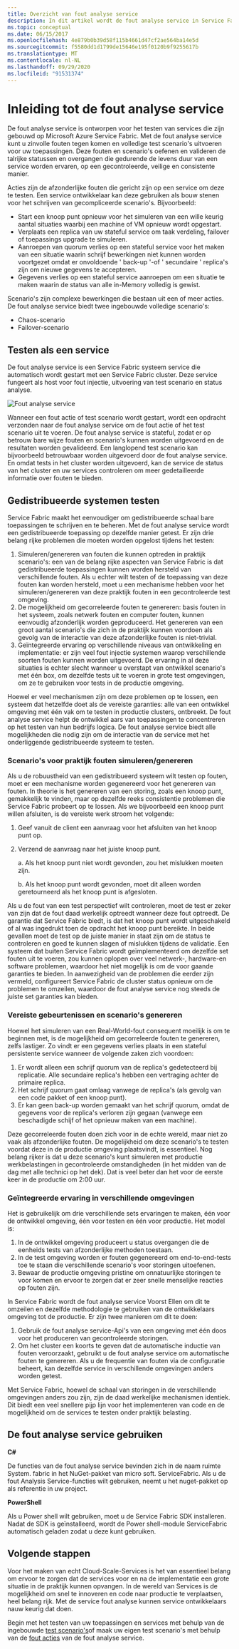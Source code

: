 ```yaml
---
title: Overzicht van fout analyse service
description: In dit artikel wordt de fout analyse service in Service Fabric beschreven om fouten te voor komen en test scenario's uit te voeren op basis van uw services.
ms.topic: conceptual
ms.date: 06/15/2017
ms.openlocfilehash: 4e879b0b39d58f115b4661d47cf2ae564ba14e5d
ms.sourcegitcommit: f5580dd1d1799de15646e195f0120b9f9255617b
ms.translationtype: MT
ms.contentlocale: nl-NL
ms.lasthandoff: 09/29/2020
ms.locfileid: "91531374"
---
```

# <a name="introduction-to-the-fault-analysis-service"></a>Inleiding tot de fout analyse service
De fout analyse service is ontworpen voor het testen van services die zijn gebouwd op Microsoft Azure Service Fabric. Met de fout analyse service kunt u zinvolle fouten tegen komen en volledige test scenario's uitvoeren voor uw toepassingen. Deze fouten en scenario's oefenen en valideren de talrijke statussen en overgangen die gedurende de levens duur van een service worden ervaren, op een gecontroleerde, veilige en consistente manier.

Acties zijn de afzonderlijke fouten die gericht zijn op een service om deze te testen. Een service ontwikkelaar kan deze gebruiken als bouw stenen voor het schrijven van gecompliceerde scenario's. Bijvoorbeeld:

* Start een knoop punt opnieuw voor het simuleren van een wille keurig aantal situaties waarbij een machine of VM opnieuw wordt opgestart.
* Verplaats een replica van uw stateful service om taak verdeling, failover of toepassings upgrade te simuleren.
* Aanroepen van quorum verlies op een stateful service voor het maken van een situatie waarin schrijf bewerkingen niet kunnen worden voortgezet omdat er onvoldoende ' back-up '-of ' secundaire ' replica's zijn om nieuwe gegevens te accepteren.
* Gegevens verlies op een stateful service aanroepen om een situatie te maken waarin de status van alle in-Memory volledig is gewist.

Scenario's zijn complexe bewerkingen die bestaan uit een of meer acties. De fout analyse service biedt twee ingebouwde volledige scenario's:

* Chaos-scenario
* Failover-scenario

## <a name="testing-as-a-service"></a>Testen als een service
De fout analyse service is een Service Fabric systeem service die automatisch wordt gestart met een Service Fabric cluster. Deze service fungeert als host voor fout injectie, uitvoering van test scenario en status analyse. 

![Fout analyse service][0]

Wanneer een fout actie of test scenario wordt gestart, wordt een opdracht verzonden naar de fout analyse service om de fout actie of het test scenario uit te voeren. De fout analyse service is stateful, zodat er op betrouw bare wijze fouten en scenario's kunnen worden uitgevoerd en de resultaten worden gevalideerd. Een langlopend test scenario kan bijvoorbeeld betrouwbaar worden uitgevoerd door de fout analyse service. En omdat tests in het cluster worden uitgevoerd, kan de service de status van het cluster en uw services controleren om meer gedetailleerde informatie over fouten te bieden.

## <a name="testing-distributed-systems"></a>Gedistribueerde systemen testen
Service Fabric maakt het eenvoudiger om gedistribueerde schaal bare toepassingen te schrijven en te beheren. Met de fout analyse service wordt een gedistribueerde toepassing op dezelfde manier getest. Er zijn drie belang rijke problemen die moeten worden opgelost tijdens het testen:

1. Simuleren/genereren van fouten die kunnen optreden in praktijk scenario's: een van de belang rijke aspecten van Service Fabric is dat gedistribueerde toepassingen kunnen worden hersteld van verschillende fouten. Als u echter wilt testen of de toepassing van deze fouten kan worden hersteld, moet u een mechanisme hebben voor het simuleren/genereren van deze praktijk fouten in een gecontroleerde test omgeving.
1. De mogelijkheid om gecorreleerde fouten te genereren: basis fouten in het systeem, zoals netwerk fouten en computer fouten, kunnen eenvoudig afzonderlijk worden geproduceerd. Het genereren van een groot aantal scenario's die zich in de praktijk kunnen voordoen als gevolg van de interactie van deze afzonderlijke fouten is niet-trivial.
1. Geïntegreerde ervaring op verschillende niveaus van ontwikkeling en implementatie: er zijn veel fout injectie systemen waarop verschillende soorten fouten kunnen worden uitgevoerd. De ervaring in al deze situaties is echter slecht wanneer u overstapt van ontwikkel scenario's met één box, om dezelfde tests uit te voeren in grote test omgevingen, om ze te gebruiken voor tests in de productie omgeving.

Hoewel er veel mechanismen zijn om deze problemen op te lossen, een systeem dat hetzelfde doet als de vereiste garanties: alle van een ontwikkel omgeving met één vak om te testen in productie clusters, ontbreekt. De fout analyse service helpt de ontwikkel aars van toepassingen te concentreren op het testen van hun bedrijfs logica. De fout analyse service biedt alle mogelijkheden die nodig zijn om de interactie van de service met het onderliggende gedistribueerde systeem te testen.

### <a name="simulatinggenerating-real-world-failure-scenarios"></a>Scenario's voor praktijk fouten simuleren/genereren
Als u de robuustheid van een gedistribueerd systeem wilt testen op fouten, moet er een mechanisme worden gegenereerd voor het genereren van fouten. In theorie is het genereren van een storing, zoals een knoop punt, gemakkelijk te vinden, maar op dezelfde reeks consistentie problemen die Service Fabric probeert op te lossen. Als we bijvoorbeeld een knoop punt willen afsluiten, is de vereiste werk stroom het volgende:

1. Geef vanuit de client een aanvraag voor het afsluiten van het knoop punt op.
1. Verzend de aanvraag naar het juiste knoop punt.
   
    a. Als het knoop punt niet wordt gevonden, zou het mislukken moeten zijn.
   
    b. Als het knoop punt wordt gevonden, moet dit alleen worden geretourneerd als het knoop punt is afgesloten.

Als u de fout van een test perspectief wilt controleren, moet de test er zeker van zijn dat de fout daad werkelijk optreedt wanneer deze fout optreedt. De garantie dat Service Fabric biedt, is dat het knoop punt wordt uitgeschakeld of al was ingedrukt toen de opdracht het knoop punt bereikte. In beide gevallen moet de test op de juiste manier in staat zijn om de status te controleren en goed te kunnen slagen of mislukken tijdens de validatie. Een systeem dat buiten Service Fabric wordt geïmplementeerd om dezelfde set fouten uit te voeren, zou kunnen oplopen over veel netwerk-, hardware-en software problemen, waardoor het niet mogelijk is om de voor gaande garanties te bieden. In aanwezigheid van de problemen die eerder zijn vermeld, configureert Service Fabric de cluster status opnieuw om de problemen te omzeilen, waardoor de fout analyse service nog steeds de juiste set garanties kan bieden.

### <a name="generating-required-events-and-scenarios"></a>Vereiste gebeurtenissen en scenario's genereren
Hoewel het simuleren van een Real-World-fout consequent moeilijk is om te beginnen met, is de mogelijkheid om gecorreleerde fouten te genereren, zelfs lastiger. Zo vindt er een gegevens verlies plaats in een stateful persistente service wanneer de volgende zaken zich voordoen:

1. Er wordt alleen een schrijf quorum van de replica's gedetecteerd bij replicatie. Alle secundaire replica's hebben een vertraging achter de primaire replica.
1. Het schrijf quorum gaat omlaag vanwege de replica's (als gevolg van een code pakket of een knoop punt).
1. Er kan geen back-up worden gemaakt van het schrijf quorum, omdat de gegevens voor de replica's verloren zijn gegaan (vanwege een beschadigde schijf of het opnieuw maken van een machine).

Deze gecorreleerde fouten doen zich voor in de echte wereld, maar niet zo vaak als afzonderlijke fouten. De mogelijkheid om deze scenario's te testen voordat deze in de productie omgeving plaatsvindt, is essentieel. Nog belang rijker is dat u deze scenario's kunt simuleren met productie werkbelastingen in gecontroleerde omstandigheden (in het midden van de dag met alle technici op het dek). Dat is veel beter dan het voor de eerste keer in de productie om 2:00 uur.

### <a name="unified-experience-across-different-environments"></a>Geïntegreerde ervaring in verschillende omgevingen
Het is gebruikelijk om drie verschillende sets ervaringen te maken, één voor de ontwikkel omgeving, één voor testen en één voor productie. Het model is:

1. In de ontwikkel omgeving produceert u status overgangen die de eenheids tests van afzonderlijke methoden toestaan.
1. In de test omgeving worden er fouten gegenereerd om end-to-end-tests toe te staan die verschillende scenario's voor storingen uitoefenen.
1. Bewaar de productie omgeving pristine om onnatuurlijke storingen te voor komen en ervoor te zorgen dat er zeer snelle menselijke reacties op fouten zijn.

In Service Fabric wordt de fout analyse service Voorst Ellen om dit te omzeilen en dezelfde methodologie te gebruiken van de ontwikkelaars omgeving tot de productie. Er zijn twee manieren om dit te doen:

1. Gebruik de fout analyse service-Api's van een omgeving met één doos voor het produceren van gecontroleerde storingen.
1. Om het cluster een koorts te geven dat de automatische inductie van fouten veroorzaakt, gebruikt u de fout analyse service om automatische fouten te genereren. Als u de frequentie van fouten via de configuratie beheert, kan dezelfde service in verschillende omgevingen anders worden getest.

Met Service Fabric, hoewel de schaal van storingen in de verschillende omgevingen anders zou zijn, zijn de daad werkelijke mechanismen identiek. Dit biedt een veel snellere pijp lijn voor het implementeren van code en de mogelijkheid om de services te testen onder praktijk belasting.

## <a name="using-the-fault-analysis-service"></a>De fout analyse service gebruiken
**C#**

De functies van de fout analyse service bevinden zich in de naam ruimte System. fabric in het NuGet-pakket van micro soft. ServiceFabric. Als u de fout Analysis Service-functies wilt gebruiken, neemt u het nuget-pakket op als referentie in uw project.

**PowerShell**

Als u Power shell wilt gebruiken, moet u de Service Fabric SDK installeren. Nadat de SDK is geïnstalleerd, wordt de Power shell-module ServiceFabric automatisch geladen zodat u deze kunt gebruiken.

## <a name="next-steps"></a>Volgende stappen
Voor het maken van echt Cloud-Scale-Services is het van essentieel belang om ervoor te zorgen dat de services voor en na de implementatie een grote situatie in de praktijk kunnen opvangen. In de wereld van Services is de mogelijkheid om snel te innoveren en code naar productie te verplaatsen, heel belang rijk. Met de service fout analyse kunnen service ontwikkelaars nauw keurig dat doen.

Begin met het testen van uw toepassingen en services met behulp van de ingebouwde [test scenario's](service-fabric-testability-scenarios.md)of maak uw eigen test scenario's met behulp van de [fout acties](service-fabric-testability-actions.md) van de fout analyse service.

<!--Image references-->
[0]: ./media/service-fabric-testability-overview/faultanalysisservice.png
